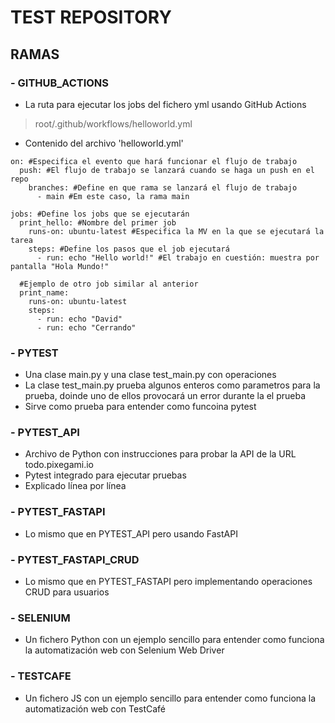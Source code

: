 # TEST REPOSITORY
## RAMAS
### - GITHUB_ACTIONS
- La ruta para ejecutar los jobs del fichero yml usando GitHub Actions
> root/.github/workflows/helloworld.yml
- Contenido del archivo 'helloworld.yml'
```
on: #Especifica el evento que hará funcionar el flujo de trabajo
  push: #El flujo de trabajo se lanzará cuando se haga un push en el repo
    branches: #Define en que rama se lanzará el flujo de trabajo
      - main #Em este caso, la rama main

jobs: #Define los jobs que se ejecutarán
  print_hello: #Nombre del primer job
    runs-on: ubuntu-latest #Especifica la MV en la que se ejecutará la tarea
    steps: #Define los pasos que el job ejecutará
      - run: echo "Hello world!" #El trabajo en cuestión: muestra por pantalla "Hola Mundo!"

  #Ejemplo de otro job similar al anterior
  print_name:
    runs-on: ubuntu-latest
    steps:
      - run: echo "David"
      - run: echo "Cerrando"
```

### - PYTEST
- Una clase main.py y una clase test_main.py con operaciones
- La clase test_main.py prueba algunos enteros como parametros para la prueba, doinde uno de ellos provocará un error durante la el prueba
- Sirve como prueba para entender como funcoina pytest

### - PYTEST_API
- Archivo de Python con instrucciones para probar la API de la URL todo.pixegami.io
- Pytest integrado para ejecutar pruebas
- Explicado línea por línea

### - PYTEST_FASTAPI
- Lo mismo que en PYTEST_API pero usando FastAPI

### - PYTEST_FASTAPI_CRUD
- Lo mismo que en PYTEST_FASTAPI pero implementando operaciones CRUD para usuarios

### - SELENIUM
- Un fichero Python con un ejemplo sencillo para entender como funciona la automatización web con Selenium Web Driver

### - TESTCAFE
- Un fichero JS con un ejemplo sencillo para entender como funciona la automatización web con TestCafé
